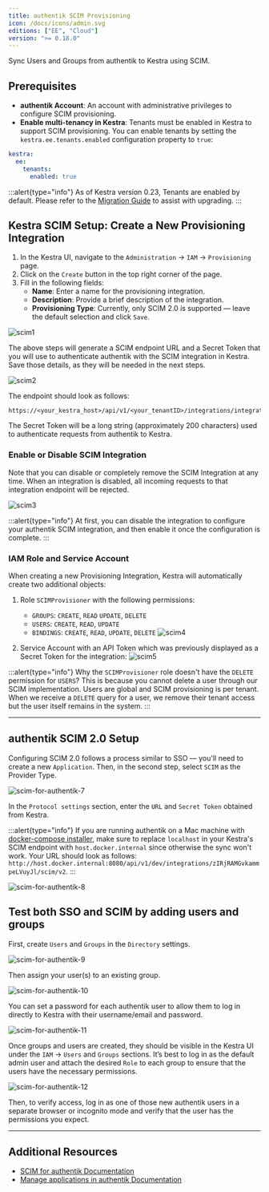 ```yaml
---
title: authentik SCIM Provisioning
icon: /docs/icons/admin.svg
editions: ["EE", "Cloud"]
version: ">= 0.18.0"
---
```


Sync Users and Groups from authentik to Kestra using SCIM.

## Prerequisites

- **authentik Account**: An account with administrative privileges to configure SCIM provisioning.
- **Enable multi-tenancy in Kestra**: Tenants must be enabled in Kestra to support SCIM provisioning. You can enable tenants by setting the `kestra.ee.tenants.enabled` configuration property to `true`:

```yaml
kestra:
  ee:
    tenants:
      enabled: true
```

:::alert{type="info"}
As of Kestra version 0.23, Tenants are enabled by default. Please refer to the [Migration Guide](../../../11.migration-guide/0.23.0/tenant-migration-ee.md) to assist with upgrading.
:::

## Kestra SCIM Setup: Create a New Provisioning Integration

1. In the Kestra UI, navigate to the `Administration` → `IAM` → `Provisioning` page.
2. Click on the `Create` button in the top right corner of the page.
3. Fill in the following fields:
   - **Name**: Enter a name for the provisioning integration.
   - **Description**: Provide a brief description of the integration.
   - **Provisioning Type**: Currently, only SCIM 2.0 is supported — leave the default selection and click `Save`.

![scim1](@assets/docs/enterprise/scim/authentik/scim_authentik.png)

The above steps will generate a SCIM endpoint URL and a Secret Token that you will use to authenticate authentik with the SCIM integration in Kestra. Save those details, as they will be needed in the next steps.

![scim2](@assets/docs/enterprise/scim/authentik/scim_authentik2.png)

The endpoint should look as follows:

```
https://<your_kestra_host>/api/v1/<your_tenantID>/integrations/integration_id/scim/v2
```

The Secret Token will be a long string (approximately 200 characters) used to authenticate requests from authentik to Kestra.

### Enable or Disable SCIM Integration

Note that you can disable or completely remove the SCIM Integration at any time. When an integration is disabled, all incoming requests to that integration endpoint will be rejected.

![scim3](@assets/docs/enterprise/scim3.png)

:::alert{type="info"}
At first, you can disable the integration to configure your authentik SCIM integration, and then enable it once the configuration is complete.
:::

### IAM Role and Service Account

When creating a new Provisioning Integration, Kestra will automatically create two additional objects:

1. Role `SCIMProvisioner` with the following permissions:
   - `GROUPS`: `CREATE`, `READ` `UPDATE`, `DELETE`
   - `USERS`: `CREATE`, `READ`, `UPDATE`
   - `BINDINGS`: `CREATE`, `READ`, `UPDATE`, `DELETE`
  ![scim4](@assets/docs/enterprise/scim4.png)

2. Service Account with an API Token which was previously displayed as a Secret Token for the integration:
  ![scim5](@assets/docs/enterprise/scim5.png)

:::alert{type="info"}
Why the `SCIMProvisioner` role doesn't have the `DELETE` permission for `USERS`? This is because you cannot delete a user through our SCIM implementation. Users are global and SCIM provisioning is per tenant. When we receive a `DELETE` query for a user, we remove their tenant access but the user itself remains in the system.
:::

---

## authentik SCIM 2.0 Setup

Configuring SCIM 2.0 follows a process similar to SSO — you'll need to create a new `Application`. Then, in the second step, select `SCIM` as the Provider Type.

![scim-for-authentik-7](@assets/docs/enterprise/scim/authentik/authentik7.png)

In the `Protocol settings` section, enter the `URL` and `Secret Token` obtained from Kestra.

:::alert{type="info"}
If you are running authentik on a Mac machine with [docker-compose installer](https://docs.goauthentik.io/docs/installation/docker-compose), make sure to replace `localhost` in your Kestra's SCIM endpoint with `host.docker.internal` since otherwise the sync won't work. Your URL should look as follows: `http://host.docker.internal:8080/api/v1/dev/integrations/zIRjRAMGvkammpeLVuyJl/scim/v2`.
:::

![scim-for-authentik-8](@assets/docs/enterprise/scim/authentik/authentik8.png)


## Test both SSO and SCIM by adding users and groups

First, create `Users` and `Groups` in the `Directory` settings.

![scim-for-authentik-9](@assets/docs/enterprise/scim/authentik/authentik9.png)

Then assign your user(s) to an existing group.

![scim-for-authentik-10](@assets/docs/enterprise/scim/authentik/authentik10.png)

You can set a password for each authentik user to allow them to log in directly to Kestra with their username/email and password.

![scim-for-authentik-11](@assets/docs/enterprise/scim/authentik/authentik11.png)

Once groups and users are created, they should be visible in the Kestra UI under the `IAM` → `Users` and `Groups` sections. It’s best to log in as the default admin user and attach the desired `Role` to each group to ensure that the users have the necessary permissions.

![scim-for-authentik-12](@assets/docs/enterprise/scim/authentik/authentik12.png)

Then, to verify access, log in as one of those new authentik users in a separate browser or incognito mode and verify that the user has the permissions you expect.

---

## Additional Resources

- [SCIM for authentik Documentation](https://docs.goauthentik.io/docs/providers/scim/)
- [Manage applications in authentik Documentation](https://docs.goauthentik.io/docs/applications/manage_apps)
